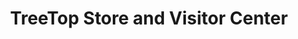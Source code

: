 ---
title: "TreeTop Store and Visitor Center"
url: /selah/treetop-store-and-visitor-center/
shop: Andenken
---
